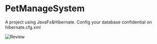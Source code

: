 # PetManageSystem
A project using JavaFx&Hibernate.
Config your database confidential on hibernate.cfg.xml

![Review](https://www.bilibili.com/video/av48097402)
